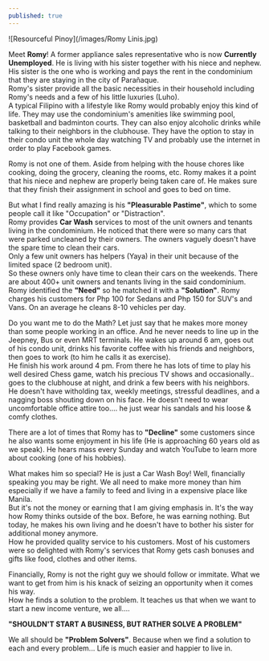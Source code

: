 ```yaml
---
published: true
---
```

![Resourceful Pinoy](/images/Romy Linis.jpg)

Meet **Romy**! A former appliance sales representative who is now **Currently Unemployed**. He is living with his sister together with his niece and nephew. His sister is the one who is working and pays the rent in the condominium that they are staying in the city of Parañaque.   
Romy's sister provide all the basic necessities in their household including Romy's needs and a few of his little luxuries (Luho).   
A typical Filipino with a lifestyle like Romy would probably enjoy this kind of life. They may use the condominium's amenities like swimming pool, basketball and badminton courts. They can also enjoy alcoholic drinks while talking to their neighbors in the clubhouse. They have the option to stay in their condo unit the whole day watching TV and probably use the internet in order to play Facebook games.

Romy is not one of them. Aside from helping with the house chores like cooking, doing the grocery, cleaning the rooms, etc. Romy makes it a point that his niece and nephew are properly being taken care of. He makes sure that they finish their assignment in school and goes to bed on time.

But what I find really amazing is his **"Pleasurable Pastime"**, which to some people call it like "Occupation" or "Distraction".   
Romy provides **Car Wash** services to most of the unit owners and tenants living in the condominium.  He noticed that there were so many cars that were parked uncleaned by their owners. The owners vaguely doesn't have the spare time to clean their cars.   
Only a few unit owners has helpers (Yaya) in their unit because of the limited space (2 bedroom unit).   
So these owners only have time to clean their cars on the weekends. There are about 400+ unit owners and tenants living in the said condominium.   
Romy identified the **"Need"** so he matched it with a **"Solution"**. Romy charges his customers for Php 100 for Sedans and Php 150 for SUV's and Vans. On an average he cleans 8-10 vehicles per day.  

Do you want me to do the Math? Let just say that he makes more money than some people working in an office. And he never needs to line up in the Jeepney, Bus or even MRT terminals. He wakes up around 6 am, goes out of his condo unit, drinks his favorite coffee with his friends and neighbors, then goes to work (to him he calls it as exercise).   
He finish his work around 4 pm. From there he has lots of time to play his well desired Chess game, watch his precious TV shows and occasionally.. goes to the clubhouse at night, and drink a few beers with his neighbors.   
He doesn't have witholding tax, weekly meetings, stressful deadlines, and a nagging boss shouting down on his face. He doesn't need to wear uncomfortable office attire too.... he just wear his sandals and his loose & comfy clothes.

There are a lot of times that Romy has to **"Decline"** some customers since he also wants some enjoyment in his life (He is approaching 60 years old as we speak). He hears mass every Sunday and watch YouTube to learn more about cooking (one of his hobbies).

What makes him so special? He is just a Car Wash Boy! Well, financially speaking you may be right. We all need to make more money than him especially if we have a family to feed and living in a expensive place like Manila.   
But it's not the money or earning that I am giving emphasis in. It's the way how Romy thinks outside of the box. Before, he was earning nothing. But today, he makes his own living and he doesn't have to bother his sister for additional money anymore.    
How he provided quality service to his customers. Most of his customers were so delighted with Romy's services that Romy gets cash bonuses and gifts like food, clothes and other items.

Financially, Romy is not the right guy we should follow or immitate. What we want to get from him is his knack of seizing an opportunity when it comes his way.   
How he finds a solution to the problem. 
It teaches us that when we want to start a new income venture, we all....   

**"SHOULDN'T START A BUSINESS, BUT RATHER SOLVE A PROBLEM"**

We all should be **"Problem Solvers"**. Because when we find a solution to each and every problem... Life is much easier and happier to live in.


